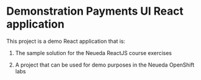 # Demonstration Payments UI React application

This project is a demo React application that is:

1. The sample solution for the Neueda ReactJS course exercises

2. A project that can be used for demo purposes in the Neueda OpenShift labs
